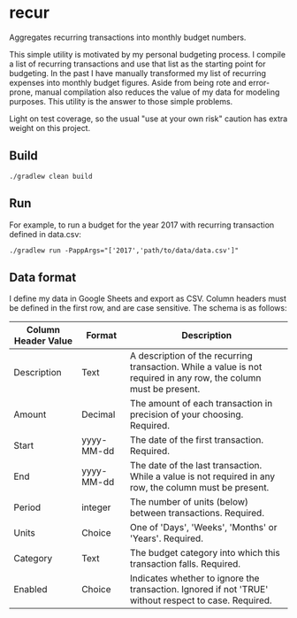 # recur
Aggregates recurring transactions into monthly budget numbers.

This simple utility is motivated by my personal budgeting process. I compile a list of
recurring transactions and use that list as the starting point for budgeting. In the
past I have manually transformed my list of recurring expenses into monthly budget
figures. Aside from being rote and error-prone, manual compilation also reduces the
value of my data for modeling purposes. This utility is the answer to those simple
problems.

Light on test coverage, so the usual "use at your own risk" caution has extra weight
on this project.

## Build

    ./gradlew clean build

## Run

For example, to run a budget for the year 2017 with recurring transaction defined in data.csv:

    ./gradlew run -PappArgs="['2017','path/to/data/data.csv']"

## Data format

I define my data in Google Sheets and export as CSV. Column headers must be defined in the first
row, and are case sensitive. The schema is as follows:

| Column Header Value | Format     | Description |
| ------------------- | ---------- | ----------- |
| Description         | Text       | A description of the recurring transaction. While a value is not required in any row, the column must be present. |
| Amount              | Decimal    | The amount of each transaction in precision of your choosing. Required. |
| Start               | yyyy-MM-dd | The date of the first transaction. Required. |
| End                 | yyyy-MM-dd | The date of the last transaction. While a value is not required in any row, the column must be present. |
| Period              | integer    | The number of units (below) between transactions. Required. |
| Units               | Choice     | One of 'Days', 'Weeks', 'Months' or 'Years'. Required. |
| Category            | Text       | The budget category into which this transaction falls. Required. |
| Enabled             | Choice     | Indicates whether to ignore the transaction. Ignored if not 'TRUE' without respect to case. Required. |
